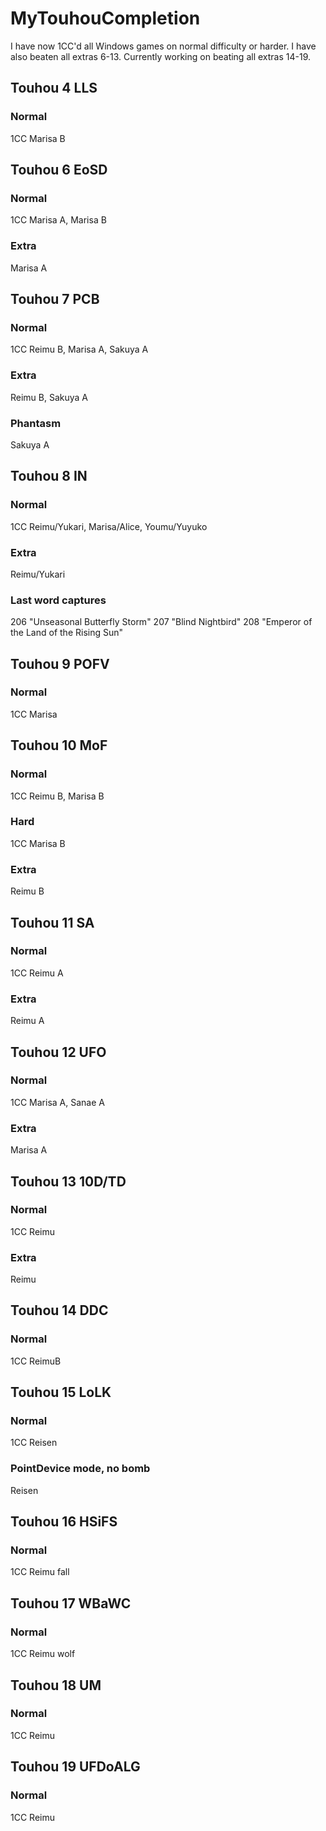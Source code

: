 # MyTouhouCompletion
I have now 1CC'd all Windows games on normal difficulty or harder. I have also beaten all extras 6-13. Currently working on beating all extras 14-19.
## Touhou 4 LLS
### Normal
  1CC Marisa B
## Touhou 6 EoSD
### Normal
  1CC Marisa A, Marisa B
### Extra
  Marisa A

## Touhou 7 PCB
### Normal 
  1CC Reimu B, Marisa A, Sakuya A 
### Extra 
  Reimu B, Sakuya A
### Phantasm 
  Sakuya A

## Touhou 8 IN
### Normal
  1CC Reimu/Yukari, Marisa/Alice, Youmu/Yuyuko
  
### Extra
  Reimu/Yukari
### Last word captures
  206 "Unseasonal Butterfly Storm"
  207 "Blind Nightbird"
  208 "Emperor of the Land of the Rising Sun"
  

## Touhou 9 POFV
### Normal 
  1CC Marisa

## Touhou 10 MoF
### Normal 
  1CC Reimu B, Marisa B
### Hard
  1CC Marisa B
### Extra
  Reimu B

## Touhou 11 SA
### Normal
  1CC Reimu A
### Extra 
  Reimu A

## Touhou 12 UFO
### Normal 
  1CC Marisa A, Sanae A
### Extra 
  Marisa A

## Touhou 13 10D/TD
### Normal
  1CC Reimu
### Extra 
  Reimu
## Touhou 14 DDC
### Normal
  1CC ReimuB
  
## Touhou 15 LoLK
### Normal
  1CC Reisen
### PointDevice mode, no bomb 
  Reisen

## Touhou 16 HSiFS
### Normal
  1CC Reimu fall

## Touhou 17 WBaWC
### Normal
  1CC Reimu wolf

## Touhou 18 UM
### Normal
  1CC Reimu
  
## Touhou 19 UFDoALG
### Normal 
  1CC Reimu
